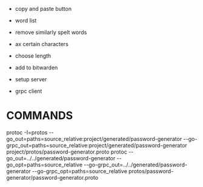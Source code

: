 - copy and paste button
- word list
- remove similarly spelt words
- ax certain characters
- choose length

- add to bitwarden
- setup server
- grpc client



# COMMANDS
protoc -I=protos --go_out=paths=source_relative:project/generated/password-generator --go-grpc_out=paths=source_relative:project/generated/password-generator project/protos/password-generator.proto
protoc --go_out=../../generated/password-generator --go_opt=paths=source_relative --go-grpc_out=../../generated/password-generator --go-grpc_opt=paths=source_relative protos/password-generator/password-generator.proto
